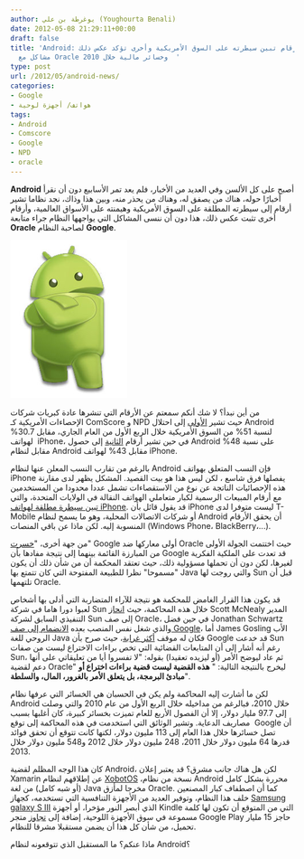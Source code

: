 ```yaml
---
author: يوغرطة بن علي (Youghourta Benali)
date: 2012-05-08 21:29:11+00:00
draft: false
title: 'Android: ما بين أرقام تبين سيطرته على السوق الأمريكية وأخرى تؤكد عكس ذلك،
  مشاكل مع Oracle وخسائر مالية خلال 2010  '
type: post
url: /2012/05/android-news/
categories:
- Google
- هواتف/ أجهزة لوحية
tags:
- Android
- Comscore
- Google
- NPD
- oracle
---
```


**Android** أصبح على كل الألسن وفي العديد من الأخبار، فلم يعد تمر الأسابيع دون أن نقرأ أخبارًا حوله، هناك من يصفق له، وهناك من يحذر منه، وبين هذا وذاك، نجد نظاما تشير أرقام إلى سيطرته المطلقة على السوق الأمريكية وهيمنته على الأسواق العالمية، وأرقام أخرى تثبت عكس ذلك، هذا دون أن ننسى المشاكل التي يواجهها النظام جراء متابعة **Oracle** لصاحبة النظام **Google**.




[![](android.jpg)
](android.jpg)




من أين نبدأ؟ لا شك أنكم سمعتم عن الأرقام التي تنشرها عادة كبريات شركات الإحصاءات الأمريكية كـ ComScore و NPD حيث تشير [الأولى](http://www.comscore.com/Press_Events/Press_Releases/2012/5/comScore_Reports_March_2012_U.S._Mobile_Subscriber_Market_Share) إلى احتلال Android لنسبة 51% من السوق الأمريكية خلال الربع الأول من العام الجاري، مقابل 30.7%  لهواتف iPhone، في حين تشير أرقام [الثانية](https://www.npd.com/wps/portal/npd/us/news/pressreleases/pr_120206) إلى حصول Android على نسبة 48% مقابل لنظام Android مقابل 43% لهواتف iPhone.




بالرغم من تقارب النسب المعلن عنها لنظام Android فإن النسب المتعلق بهواتف iPhone يفصلها فرق شاسع ، لكن ليس هذا هو بيت القصيد. المشكل يظهر لدى مقارنة هذه الإحصائيات الناتجة عن نوع من الاستقصاءات تشمل عددا محدودا من المستخدمين مع أرقام المبيعات الرسمية لكبار متعاملي الهواتف النقالة في الولايات المتحدة، والتي [تبين سيطرة مطلقة لهواتف iPhone](http://www.businessinsider.com/apples-us-smartphone-marketshare-versus-android-for-q1-2012-5). قد يقول قائل بأن iPhone ليست متوفرا لدى T-Mobile أو شركات الاتصالات المحلية، وهو ما يسمح لنظام Android أن يحقق الأرقام المنسوبة إليه. لكن ماذا عن باقي المنصات (Windows Phone، BlackBerry،...).




من جهة أخرى، "[خسرت](http://www.androidpolice.com/2012/05/07/analysis-google-moving-for-likely-mistrial-in-copyright-portion-of-oracle-java-case-but-big-questions-remain/)" Google أولى معاركها ضد Oracle حيث اختتمت الجولة الأولى من المبارزة القائمة بينهما إلى نتيجة مفادها بأن Google قد تعدت على الملكية الفكرية لغيرها، لكن دون أن تحملها مسؤولية ذلك، حيث تعتقد المحكمة أن من شأن ذلك أن يكون "مسموحا" نظرا للطبيعة المفتوحة التي كان تتمتع بها Java والتي روجت لها Sun قبل أن تلتهمها Oracle.




قد يكون هذا القرار الغامض للمحكمة هو نتيجة للآراء المتضاربة التي أدلى بها أشخاص لعبوا دورا هاما في شركة Sun خلال هذه المحاكمة، حيث [انحاز](http://www.computerworld.com/s/article/9226640/Ex_Sun_boss_McNealy_sides_with_Oracle_in_Google_dispute) Scott McNealy المدير التنفيذي السابق لشركة Sun إلى صف Oracle، في حين فضل Jonathan Schwartz والذي شغل نفس المنصب بعده [الانضمام إلى صف Google](http://www.theverge.com/2012/4/26/2977858/former-sun-ceo-jonathan-schwartz-testifies-for-google-oracle-trial)، أما James Gosling الأب الروحي للغة Java فكان له موقف [أكثر غرابة](http://news.cnet.com/8301-1035_3-57423754-94/java-creator-james-gosling-google-totally-slimed-sun/?tag=mncol;topStories)، حيث صرح بأن Google قد خدعت Sun رغم أنه أشار إلى أن المتابعات القضائية التي تخص براءات الاختراع ليست من صفات Sun، ثم عاد ليوضح الأمر (أو ليزيده تعقيدا) بقوله: "لا تفسروا أيا من تعليقاتي على أنها دعم لقضية Oracle" ليخرج بالنتيجة التالية: " **هذه القضية ليست قضية براءات اختراع أو مبادئ البرمجة، بل يتعلق الأمر بالغرور، المال، والسلطة**".




<!-- more -->




لكن ما أشارت إليه المحاكمة ولم يكن في الحسبان هي الخسائر التي عرفها نظام Android خلال 2010، فبالرغم من مداخيله خلال الربع الأول من عام 2010 والتي وصلت إلى 97.7 مليار دولار، إلا أن الفصول الأربع للعام تميزت بخسائر كبيرة، كان أغلبها بسبب مصاريف الدعاية. وتشير الوثائق التي استخدمت في هذه المحاكمة إلى توقع  Google أن تصل خسائرها خلال هذا العام إلى 113 مليون دولار، لكنها كانت تتوقع أن تحقق فوائد قدرها 64 مليون دولار خلال 2011، 248 مليون دولار خلال 2012 و548 مليون دولار خلال 2013.




كان هذا الوجه المظلم لقضية Android، لكن هل هناك جانب مشرق؟ قد يعتبر إعلان Xamarin عن إطلاقهم لنظام [XobotOS](https://www.it-scoop.com/2012/05/xobotos-android-c-sharp/) ،نسخة من نظام Android محررة بشكل كامل (أو شبه كامل) من لغة Java مخرجا لمأزق Oracle. كما أن اصطفاف كبار المصنعين خلف هذا النظام، وتوفير العديد من الأجهزة التنافسية التي تستخدمه، كجهاز [Samsung galaxy S III](http://ardroid.com/2012/05/03/samsung-announces-galaxy-s-iii/) الذي أبصر النور مؤخرا، أو أجهزة Kindle التي من المتوقع أن تكون لها كلمة مسموعة في سوق الأجهزة اللوحية، إضافة إلى [تجاوز](http://techcrunch.com/2012/05/07/google-play-about-to-pass-15-billion-downloads-pssht-it-did-that-weeks-ago/) متجر Google Play حاجز 15 مليار تحميل، من شأن كل هذا أن يضمن مستقبلا مشرقا للنظام.




ماذا عنكم؟ ما المستقبل الذي تتوقعونه لنظام Android؟

